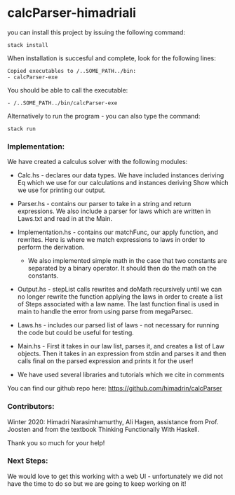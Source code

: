 # calcParser-himadriali

you can install this project by issuing the following command:
```
stack install
```

When installation is succesful and complete, look for the following lines:

```
Copied executables to /..SOME_PATH../bin:
- calcParser-exe
```

You should be able to call the executable:

```
- /..SOME_PATH../bin/calcParser-exe
```

Alternatively to run the program - you can also type the command:
```
stack run
```

### Implementation:

We have created a calculus solver with the following modules: 

 * Calc.hs - declares our data types. We have included instances deriving Eq which we use for our calculations and instances deriving Show  which we use for printing our output. 

 * Parser.hs - contains our parser to take in a string and return expressions. We also include a parser for laws which are written in Laws.txt and read in at the Main.
    
 * Implementation.hs - contains our matchFunc, our apply function, and rewrites. Here is where we match expressions to laws in order to perform the derivation. 
    
    * We also implemented simple math in the case that two constants are separated by a binary operator. It should then do the math on the constants.

 * Output.hs - stepList calls rewrites and doMath recursively until we can no longer rewrite the function applying the laws in order to create a list of Steps associated with a law name. The last function final is used in main to handle the error from using parse from megaParsec.

 * Laws.hs - includes our parsed list of laws - not necessary for running the code but could be useful for testing.

 * Main.hs - First it takes in our law list, parses it, and creates a list of Law objects. Then it takes in an expression from stdin and parses it and then calls final on the parsed expression and prints it for the user!

 * We have used several libraries and tutorials which we cite in comments

You can find our github repo here: https://github.com/himadrin/calcParser


### Contributors:
Winter 2020: Himadri Narasimhamurthy, Ali Hagen, assistance from Prof. Joosten and from the textbook Thinking Functionally With Haskell.

Thank you so much for your help!


### Next Steps:
We would love to get this working with a web UI - unfortunately we did not have the time to do so but we are going to keep working on it!